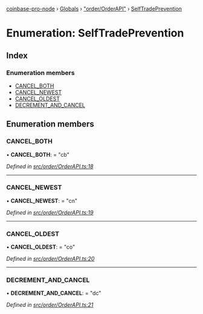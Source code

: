 [coinbase-pro-node](../README.md) › [Globals](../globals.md) › ["order/OrderAPI"](../modules/_order_orderapi_.md) › [SelfTradePrevention](_order_orderapi_.selftradeprevention.md)

# Enumeration: SelfTradePrevention

## Index

### Enumeration members

- [CANCEL_BOTH](_order_orderapi_.selftradeprevention.md#cancel_both)
- [CANCEL_NEWEST](_order_orderapi_.selftradeprevention.md#cancel_newest)
- [CANCEL_OLDEST](_order_orderapi_.selftradeprevention.md#cancel_oldest)
- [DECREMENT_AND_CANCEL](_order_orderapi_.selftradeprevention.md#decrement_and_cancel)

## Enumeration members

### CANCEL_BOTH

• **CANCEL_BOTH**: = "cb"

_Defined in [src/order/OrderAPI.ts:18](https://github.com/bennyn/coinbase-pro-node/blob/a33aec9/src/order/OrderAPI.ts#L18)_

---

### CANCEL_NEWEST

• **CANCEL_NEWEST**: = "cn"

_Defined in [src/order/OrderAPI.ts:19](https://github.com/bennyn/coinbase-pro-node/blob/a33aec9/src/order/OrderAPI.ts#L19)_

---

### CANCEL_OLDEST

• **CANCEL_OLDEST**: = "co"

_Defined in [src/order/OrderAPI.ts:20](https://github.com/bennyn/coinbase-pro-node/blob/a33aec9/src/order/OrderAPI.ts#L20)_

---

### DECREMENT_AND_CANCEL

• **DECREMENT_AND_CANCEL**: = "dc"

_Defined in [src/order/OrderAPI.ts:21](https://github.com/bennyn/coinbase-pro-node/blob/a33aec9/src/order/OrderAPI.ts#L21)_
